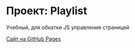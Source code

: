 # Проект: Playlist

Учебный, для обкатки JS управления страницей

[Сайт на GitHub Pages](https://gvozdenkov.github.io/playlist/)